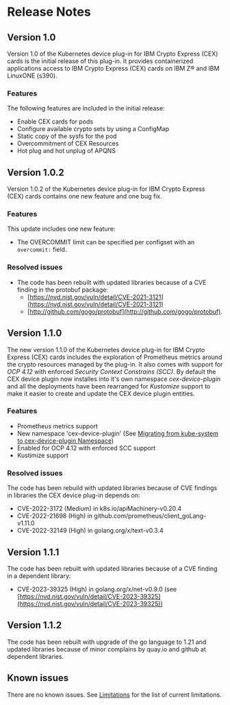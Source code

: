 # Release Notes

## Version 1.0

Version 1.0 of the Kubernetes device plug-in for IBM Crypto Express (CEX) cards
is the initial release of this plug-in. It provides containerized applications
access to IBM Crypto Express (CEX) cards on IBM Z® and IBM LinuxONE (s390).

### Features

The following features are included in the initial release:

* Enable CEX cards for pods
* Configure available crypto sets by using a ConfigMap
* Static copy of the sysfs for the pod
* Overcommitment of CEX Resources
* Hot plug and hot unplug of APQNS

## Version 1.0.2

Version 1.0.2 of the Kubernetes device plug-in for IBM Crypto Express (CEX)
cards contains one new feature and one bug fix.

### Features

This update includes one new feature:

* The OVERCOMMIT limit can be specified per configset with an `overcommit:`
  field.

### Resolved issues

* The code has been rebuilt with updated libraries because of a CVE finding in
  the protobuf package:
   * [https://nvd.nist.gov/vuln/detail/CVE-2021-3121](https://nvd.nist.gov/vuln/detail/CVE-2021-3121)
   * [http://github.com/gogo/protobuf](http://github.com/gogo/protobuf).

## Version 1.1.0

The new version 1.1.0 of the Kubernetes device plug-in for IBM Crypto Express
(CEX) cards includes the exploration of Prometheus metrics around the crypto
resources managed by the plug-in. It also comes with support for *OCP 4.12* with
enforced *Security Context Constrains (SCC)*. By default the CEX device plugin
now installes into it's own namespace *cex-device-plugin* and all the
deployments have been rearranged for *Kustomize* support to make it easier to
create and update the CEX device plugin entities.

### Features

- Prometheus metrics support
- New namespace 'cex-device-plugin' (See
  [Migrating from kube-system to cex-device-plugin Namespace](migration.md))
- Enabled for OCP 4.12 with enforced SCC support
- Kustimize support

### Resolved issues

The code has been rebuild with updated libraries because of CVE findings in
libraries the CEX device plug-in depends on:
- CVE-2022-3172 (Medium) in k8s.io/apiMachinery-v0.20.4
- CVE-2022-21698 (High) in github.com/prometheus/client_goLang-v1.11.0
- CVE-2022-32149 (High) in golang.org/x/text-v0.3.4

## Version 1.1.1

The code has been rebuilt with updated libraries because of a CVE finding
in a dependent library:
- CVE-2023-39325 (High) in golang.org/x/net-v0.9.0 (see [https://nvd.nist.gov/vuln/detail/CVE-2023-39325](https://nvd.nist.gov/vuln/detail/CVE-2023-39325))

## Version 1.1.2

The code has been rebuilt with upgrade of the go language to 1.21 and updated
libraries because of minor complains by quay.io and github at dependent libraries.

## Known issues

There are no known issues. See
[Limitations](technical_concepts_limitations.md#limitations) for the list of
current limitations.

<!--For a list of the features and improvements that were introduced in version xx , see What's new
With this offering, the following new features are introduced:
These release notes contain:
    New features summary
    Known issues
    Resolved issues
    Prerequisites and installation information
# Resolved issues
The release includes various bug fixes.-->
